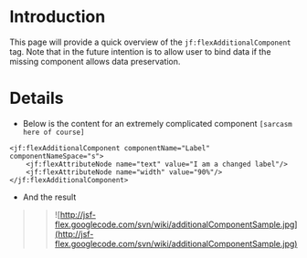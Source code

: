 # Introduction #

This page will provide a quick overview of the `jf:flexAdditionalComponent` tag. Note that in the future intention is to allow user to bind data if the missing component allows data preservation.

# Details #
  * Below is the content for an extremely complicated component `[sarcasm here of course]`
```
<jf:flexAdditionalComponent componentName="Label" componentNameSpace="s">
    <jf:flexAttributeNode name="text" value="I am a changed label"/>
    <jf:flexAttributeNode name="width" value="90%"/>
</jf:flexAdditionalComponent>
```
  * And the result
> > ![http://jsf-flex.googlecode.com/svn/wiki/additionalComponentSample.jpg](http://jsf-flex.googlecode.com/svn/wiki/additionalComponentSample.jpg)